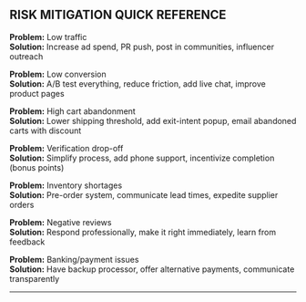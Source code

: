 ## RISK MITIGATION QUICK REFERENCE

**Problem:** Low traffic  
**Solution:** Increase ad spend, PR push, post in communities, influencer outreach

**Problem:** Low conversion  
**Solution:** A/B test everything, reduce friction, add live chat, improve product pages

**Problem:** High cart abandonment  
**Solution:** Lower shipping threshold, add exit-intent popup, email abandoned carts with discount

**Problem:** Verification drop-off  
**Solution:** Simplify process, add phone support, incentivize completion (bonus points)

**Problem:** Inventory shortages  
**Solution:** Pre-order system, communicate lead times, expedite supplier orders

**Problem:** Negative reviews  
**Solution:** Respond professionally, make it right immediately, learn from feedback

**Problem:** Banking/payment issues  
**Solution:** Have backup processor, offer alternative payments, communicate transparently

---
